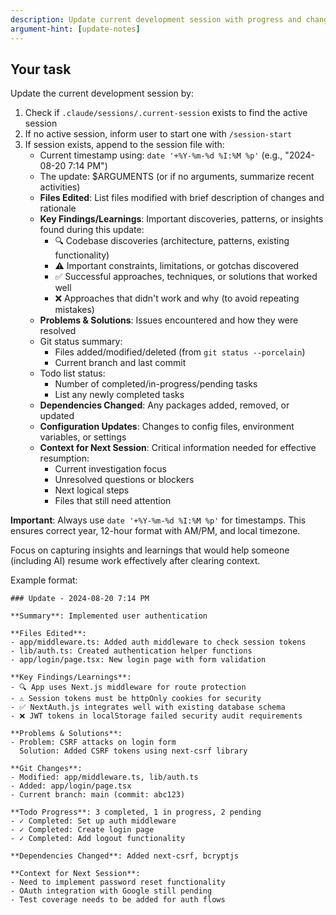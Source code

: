 ```yaml
---
description: Update current development session with progress and changes
argument-hint: [update-notes]
---
```


## Your task

Update the current development session by:

1. Check if `.claude/sessions/.current-session` exists to find the active session
2. If no active session, inform user to start one with `/session-start`
3. If session exists, append to the session file with:
   - Current timestamp using: `date '+%Y-%m-%d %I:%M %p'` (e.g., "2024-08-20 7:14 PM")
   - The update: $ARGUMENTS (or if no arguments, summarize recent activities)
   - **Files Edited**: List files modified with brief description of changes and rationale
   - **Key Findings/Learnings**: Important discoveries, patterns, or insights found during this update:
     * 🔍 Codebase discoveries (architecture, patterns, existing functionality)
     * ⚠️ Important constraints, limitations, or gotchas discovered
     * ✅ Successful approaches, techniques, or solutions that worked well
     * ❌ Approaches that didn't work and why (to avoid repeating mistakes)
   - **Problems & Solutions**: Issues encountered and how they were resolved
   - Git status summary:
     * Files added/modified/deleted (from `git status --porcelain`)
     * Current branch and last commit
   - Todo list status:
     * Number of completed/in-progress/pending tasks
     * List any newly completed tasks
   - **Dependencies Changed**: Any packages added, removed, or updated
   - **Configuration Updates**: Changes to config files, environment variables, or settings
   - **Context for Next Session**: Critical information needed for effective resumption:
     * Current investigation focus
     * Unresolved questions or blockers
     * Next logical steps
     * Files that still need attention

**Important**: Always use `date '+%Y-%m-%d %I:%M %p'` for timestamps. This ensures correct year, 12-hour format with AM/PM, and local timezone.

Focus on capturing insights and learnings that would help someone (including AI) resume work effectively after clearing context.

Example format:
```
### Update - 2024-08-20 7:14 PM

**Summary**: Implemented user authentication

**Files Edited**:
- app/middleware.ts: Added auth middleware to check session tokens
- lib/auth.ts: Created authentication helper functions
- app/login/page.tsx: New login page with form validation

**Key Findings/Learnings**:
- 🔍 App uses Next.js middleware for route protection
- ⚠️ Session tokens must be httpOnly cookies for security
- ✅ NextAuth.js integrates well with existing database schema
- ❌ JWT tokens in localStorage failed security audit requirements

**Problems & Solutions**:
- Problem: CSRF attacks on login form
  Solution: Added CSRF tokens using next-csrf library

**Git Changes**:
- Modified: app/middleware.ts, lib/auth.ts
- Added: app/login/page.tsx
- Current branch: main (commit: abc123)

**Todo Progress**: 3 completed, 1 in progress, 2 pending
- ✓ Completed: Set up auth middleware
- ✓ Completed: Create login page
- ✓ Completed: Add logout functionality

**Dependencies Changed**: Added next-csrf, bcryptjs

**Context for Next Session**:
- Need to implement password reset functionality
- OAuth integration with Google still pending
- Test coverage needs to be added for auth flows
```
